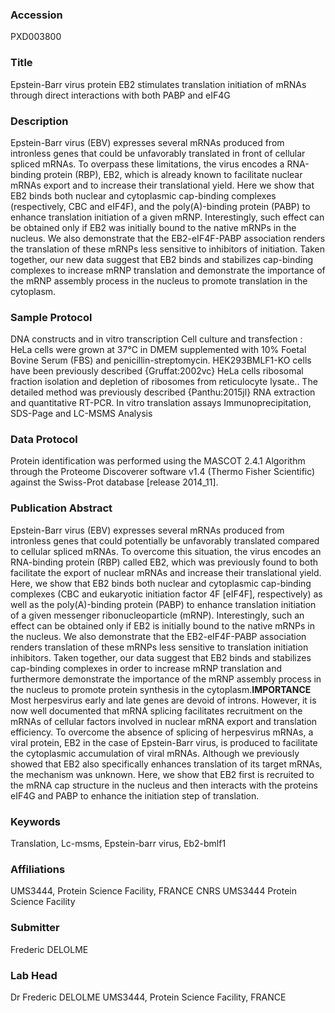 ### Accession
PXD003800

### Title
Epstein-Barr virus protein EB2 stimulates translation initiation of mRNAs through direct interactions with both PABP and eIF4G

### Description
Epstein-Barr virus (EBV) expresses several mRNAs produced from intronless genes that could be unfavorably translated in front of cellular spliced mRNAs. To overpass these limitations, the virus encodes a RNA-binding protein (RBP), EB2, which is already known to facilitate nuclear mRNAs export and to increase their translational yield. Here we show that EB2 binds both nuclear and cytoplasmic cap-binding complexes (respectively, CBC and eIF4F), and the poly(A)-binding protein (PABP) to enhance translation initiation of a given mRNP. Interestingly, such effect can be obtained only if EB2 was initially bound to the native mRNPs in the nucleus. We also demonstrate that the EB2-eIF4F-PABP association renders the translation of these mRNPs less sensitive to inhibitors of initiation. Taken together, our new data suggest that EB2 binds and stabilizes cap-binding complexes to increase mRNP translation and demonstrate the importance of the mRNP assembly process in the nucleus to promote translation in the cytoplasm.

### Sample Protocol
DNA constructs and in vitro transcription Cell culture and transfection : HeLa cells were grown at 37°C in DMEM supplemented with 10% Foetal Bovine Serum (FBS) and penicillin-streptomycin. HEK293BMLF1-KO cells have been previously described {Gruffat:2002vc} HeLa cells ribosomal fraction isolation and depletion of ribosomes from reticulocyte lysate.. The detailed method was previously described {Panthu:2015jl} RNA extraction and quantitative RT-PCR. In vitro translation assays Immunoprecipitation, SDS-Page and LC-MSMS Analysis

### Data Protocol
Protein identification was performed using the MASCOT 2.4.1 Algorithm through the Proteome Discoverer software v1.4 (Thermo Fisher Scientific) against the Swiss-Prot database [release 2014_11].

### Publication Abstract
Epstein-Barr virus (EBV) expresses several mRNAs produced from intronless genes that could potentially be unfavorably translated compared to cellular spliced mRNAs. To overcome this situation, the virus encodes an RNA-binding protein (RBP) called EB2, which was previously found to both facilitate the export of nuclear mRNAs and increase their translational yield. Here, we show that EB2 binds both nuclear and cytoplasmic cap-binding complexes (CBC and eukaryotic initiation factor 4F [eIF4F], respectively) as well as the poly(A)-binding protein (PABP) to enhance translation initiation of a given messenger ribonucleoparticle (mRNP). Interestingly, such an effect can be obtained only if EB2 is initially bound to the native mRNPs in the nucleus. We also demonstrate that the EB2-eIF4F-PABP association renders translation of these mRNPs less sensitive to translation initiation inhibitors. Taken together, our data suggest that EB2 binds and stabilizes cap-binding complexes in order to increase mRNP translation and furthermore demonstrate the importance of the mRNP assembly process in the nucleus to promote protein synthesis in the cytoplasm.<b>IMPORTANCE</b> Most herpesvirus early and late genes are devoid of introns. However, it is now well documented that mRNA splicing facilitates recruitment on the mRNAs of cellular factors involved in nuclear mRNA export and translation efficiency. To overcome the absence of splicing of herpesvirus mRNAs, a viral protein, EB2 in the case of Epstein-Barr virus, is produced to facilitate the cytoplasmic accumulation of viral mRNAs. Although we previously showed that EB2 also specifically enhances translation of its target mRNAs, the mechanism was unknown. Here, we show that EB2 first is recruited to the mRNA cap structure in the nucleus and then interacts with the proteins eIF4G and PABP to enhance the initiation step of translation.

### Keywords
Translation, Lc-msms, Epstein-barr virus, Eb2-bmlf1

### Affiliations
UMS3444, Protein Science Facility, FRANCE
CNRS UMS3444 Protein Science Facility

### Submitter
Frederic DELOLME

### Lab Head
Dr Frederic DELOLME
UMS3444, Protein Science Facility, FRANCE


